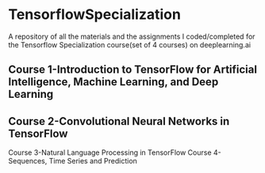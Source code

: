 # TensorflowSpecialization
A repository of all the materials and the assignments I coded/completed for the Tensorflow Specialization course(set of 4 courses) on deeplearning.ai
<h2>Course 1-Introduction to TensorFlow for Artificial Intelligence, Machine Learning, and Deep Learning</h2>
<h2>Course 2-Convolutional Neural Networks in TensorFlow</h2>
Course 3-Natural Language Processing in TensorFlow
Course 4-Sequences, Time Series and Prediction

